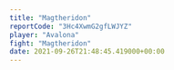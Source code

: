 ```yaml
---
title: "Magtheridon"
reportCode: "3Hc4XwmG2gfLWJYZ"
player: "Avalona"
fight: "Magtheridon"
date: 2021-09-26T21:48:45.419000+00:00
---
```

